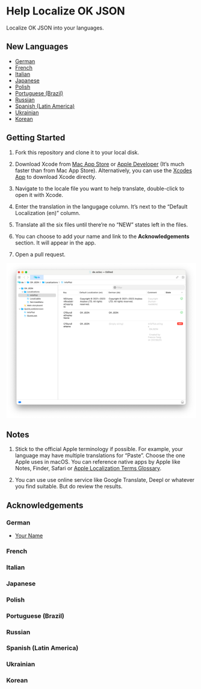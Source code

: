 # Help Localize OK JSON

Localize OK JSON into your languages.

## New Languages

- [German](/Resources/de.xcloc/)
- [French](/Resources/fr.xcloc/)
- [Italian](/Resources/it.xcloc/)
- [Japanese](/Resources/ja.xcloc/)
- [Polish](/Resources/pl.xcloc/)
- [Portuguese (Brazil)](/Resources/pt-BR.xcloc/)
- [Russian](/Resources/ru.xcloc/)
- [Spanish (Latin America)](/Resources/es-419.xcloc/)
- [Ukrainian](/Resources/uk.xcloc/)
- [Korean](/Resources/ko.xcloc/)

## Getting Started

1. Fork this repository and clone it to your local disk.

2. Download Xcode from [Mac App Store](https://apps.apple.com/us/app/xcode/id497799835?mt=12) or [Apple Developer](https://developer.apple.com/xcode/resources/) (It’s much faster than from Mac App Store). Alternatively, you can use the [Xcodes App](https://github.com/XcodesOrg/XcodesApp) to download Xcode directly.

3. Navigate to the locale file you want to help translate, double-click to open it with Xcode.

4. Enter the translation in the langugage column. It’s next to the “Default Localization (en)” column.

5. Translate all the six files until there’re no “NEW” states left in the files.

6. You can choose to add your name and link to the **Acknowledgements** section. It will appear in the app.

7. Open a pull request.

![example](/Screenshots/open-with-xcode.png)

## Notes

1. Stick to the official Apple terminology if possible. For example, your language may have multiple translations for “Paste”. Choose the one Apple uses in macOS. You can reference native apps by Apple like Notes, Finder, Safari or [Apple Localization Terms Glossary](https://applelocalization.com/).

2. You can use use online service like Google Translate, Deepl or whatever you find suitable. But do review the results.

## Acknowledgements

### German

- [Your Name](https://example.com)

### French

### Italian

### Japanese

### Polish

### Portuguese (Brazil)

### Russian

### Spanish (Latin America)

### Ukrainian

### Korean
